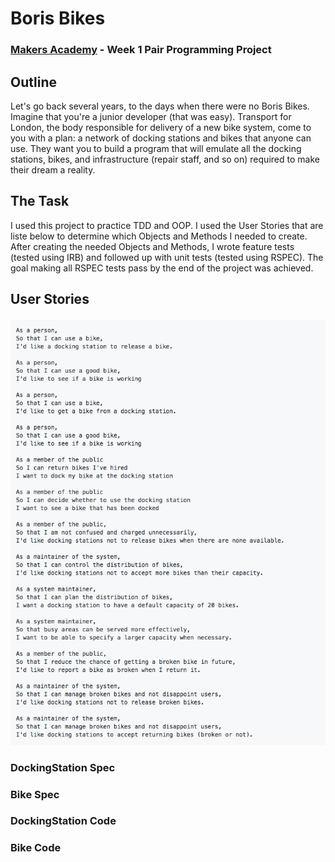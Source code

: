 # Boris Bikes 

### [Makers Academy](https://www.makersacademy.com) - Week 1 Pair Programming Project

## Outline
Let's go back several years, to the days when there were no Boris Bikes. Imagine that you're a junior developer (that was easy). Transport for London, the body responsible for delivery of a new bike system, come to you with a plan: a network of docking stations and bikes that anyone can use. They want you to build a program that will emulate all the docking stations, bikes, and infrastructure (repair staff, and so on) required to make their dream a reality.

## The Task
I used this project to practice TDD and OOP. I used the User Stories that are liste below to determine which Objects and Methods I needed to create. After creating the needed Objects and Methods, I wrote feature tests (tested using IRB) and followed up with unit tests (tested using RSPEC). The goal making all RSPEC tests pass by the end of the project was achieved. 

## User Stories
![alt text](https://github.com/JenStrong/boris-bikes/blob/master/User%20Stories%20for%20Boris%20Bikes.png "Pic")


### DockingStation Spec
### Bike Spec
### DockingStation Code
### Bike Code
